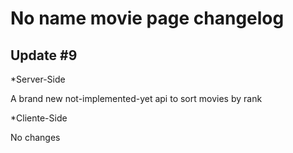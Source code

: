 # No name movie page changelog

## Update #9

*Server-Side

A brand new not-implemented-yet api to sort movies by rank

*Cliente-Side

No changes
